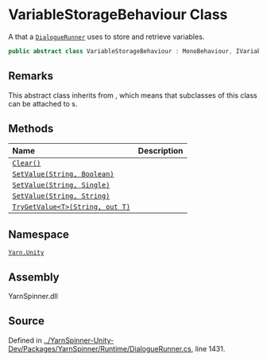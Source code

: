 # VariableStorageBehaviour Class

A <see cref="!:MonoBehaviour"></see> that a [`DialogueRunner`](/api/csharp/yarn.unity/dialoguerunner.md)
uses to store and retrieve variables.


```csharp
public abstract class VariableStorageBehaviour : MonoBehaviour, IVariableStorage
```
## Remarks

This abstract class inherits from <see cref="!:MonoBehaviour"></see>,
which means that subclasses of this class can be attached to <see cref="!:GameObject"></see>s.




## Methods
|Name|Description|
|:---|:---|
|[`Clear()`](/api/csharp/yarn.unity/variablestoragebehaviour.clear.md)||
|[`SetValue(String, Boolean)`](/api/csharp/yarn.unity/variablestoragebehaviour.setvalue-system.string,system.boolean-.md)||
|[`SetValue(String, Single)`](/api/csharp/yarn.unity/variablestoragebehaviour.setvalue-system.string,system.single-.md)||
|[`SetValue(String, String)`](/api/csharp/yarn.unity/variablestoragebehaviour.setvalue-system.string,system.string-.md)||
|[`TryGetValue<T>(String, out T)`](/api/csharp/yarn.unity/variablestoragebehaviour.trygetvalue--1-system.string,--0@-.md)||
## Namespace
[`Yarn.Unity`](/api/csharp/yarn.unity/README.md)

## Assembly
YarnSpinner.dll

## Source
Defined in [../YarnSpinner-Unity-Dev/Packages/YarnSpinner/Runtime/DialogueRunner.cs](https://github.com/YarnSpinnerTool/YarnSpinner-Unity//blob/develop/Runtime/DialogueRunner.cs#L1431), line 1431.
